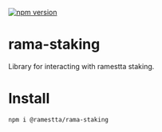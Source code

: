 [![npm version](https://badge.fury.io/js/@ramestta%2Frama-staking.svg)](https://badge.fury.io/js/@ramestta%2Frama-staking)
# rama-staking

Library for interacting with ramestta staking.

# Install

```
npm i @ramestta/rama-staking
```